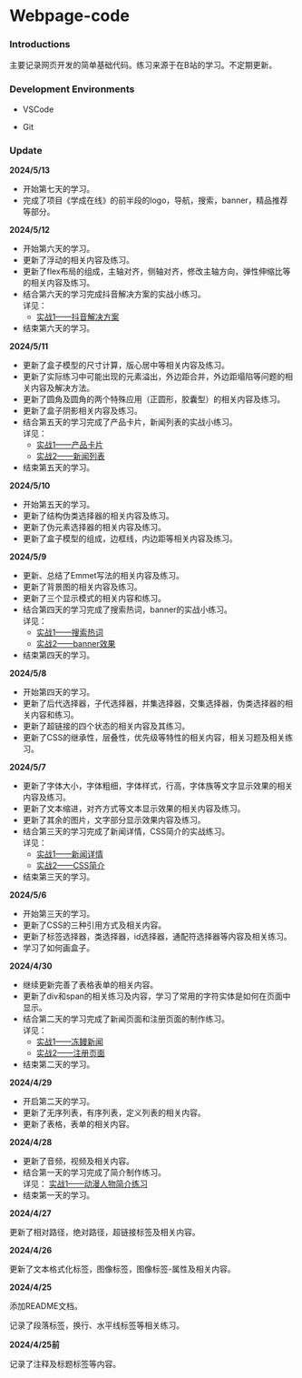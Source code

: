 # Webpage-code

### Introductions

主要记录网页开发的简单基础代码。练习来源于在B站的学习。不定期更新。

### Development Environments

- VSCode

- Git

### Update

**2024/5/13**

- 开始第七天的学习。
- 完成了项目《学成在线》的前半段的logo，导航，搜索，banner，精品推荐等部分。

**2024/5/12**

- 开始第六天的学习。
- 更新了浮动的相关内容及练习。
- 更新了flex布局的组成，主轴对齐，侧轴对齐，修改主轴方向，弹性伸缩比等的相关内容及练习。
- 结合第六天的学习完成抖音解决方案的实战小练习。<br>
  详见：
  - [实战1——抖音解决方案](./code/day06/16-实战——抖音解决方案/16-实战——抖音解决方案.html)
- 结束第六天的学习。

**2024/5/11**

- 更新了盒子模型的尺寸计算，版心居中等相关内容及练习。
- 更新了实际练习中可能出现的元素溢出，外边距合并，外边距塌陷等问题的相关内容及解决方法。
- 更新了圆角及圆角的两个特殊应用（正圆形，胶囊型）的相关内容及练习。
- 更新了盒子阴影相关内容及练习。
- 结合第五天的学习完成了产品卡片，新闻列表的实战小练习。<br>
  详见：
  - [实战1——产品卡片](./code/day05/22-实战——产品卡片/22-实战1——产品卡片.html)
  - [实战2——新闻列表](./code/day05/23-实战2——新闻列表/23-实战2——新闻列表.html)
- 结束第五天的学习。

**2024/5/10**

- 开始第五天的学习。
- 更新了结构伪类选择器的相关内容及练习。
- 更新了伪元素选择器的相关内容及练习。
- 更新了盒子模型的组成，边框线，内边距等相关内容及练习。

**2024/5/9**

- 更新、总结了Emmet写法的相关内容及练习。
- 更新了背景图的相关内容及练习。
- 更新了三个显示模式的相关内容和练习。
- 结合第四天的学习完成了搜索热词，banner的实战小练习。<br>
  详见：
  - [实战1——搜索热词](./code/day04/22-实战1——搜索热词.html)
  - [实战2——banner效果](./code/day04/23-实战2——banner效果/23-实战2——banner效果.html)
- 结束第四天的学习。

**2024/5/8**

- 开始第四天的学习。
- 更新了后代选择器，子代选择器，并集选择器，交集选择器，伪类选择器的相关内容和练习。
- 更新了超链接的四个状态的相关内容及其练习。
- 更新了CSS的继承性，层叠性，优先级等特性的相关内容，相关习题及相关练习。

**2024/5/7**

- 更新了字体大小，字体粗细，字体样式，行高，字体族等文字显示效果的相关内容及练习。
- 更新了文本缩进，对齐方式等文本显示效果的相关内容及练习。
- 更新了其余的图片，文字部分显示效果内容及练习。
- 结合第三天的学习完成了新闻详情，CSS简介的实战练习。<br>
  详见：
  - [实战1——新闻详情](./code/day03/21-实战1——新闻详情.html)
  - [实战2——CSS简介](./code/day03/22-实战2——CSS简介.html)
- 结束第三天的学习。

**2024/5/6**

- 开始第三天的学习。
- 更新了CSS的三种引用方式及相关内容。
- 更新了标签选择器，类选择器，id选择器，通配符选择器等内容及相关练习。
- 学习了如何画盒子。

**2024/4/30**

- 继续更新完善了表格表单的相关内容。
- 更新了div和span的相关练习及内容，学习了常用的字符实体是如何在页面中显示。
- 结合第二天的学习完成了新闻页面和注册页面的制作练习。<br>
  详见：
  - [实战1——冻鳗新闻](./code/day02/18-实战1——冻鳗新闻/冻鳗新闻.html)
  - [实战2——注册页面](./code/day02/19-实战2——注册页面.html)
- 结束第二天的学习。

**2024/4/29**

- 开启第二天的学习。  
- 更新了无序列表，有序列表，定义列表的相关内容。
- 更新了表格，表单的相关内容。

**2024/4/28**

- 更新了音频，视频及相关内容。
- 结合第一天的学习完成了简介制作练习。<br> 
  详见：
  [实战1——动漫人物简介练习](./code/day01/16-实战——灵幻新隆简介/16-实战——灵幻新隆简介.html)
- 结束第一天的学习。


**2024/4/27**

更新了相对路径，绝对路径，超链接标签及相关内容。

**2024/4/26**

更新了文本格式化标签，图像标签，图像标签-属性及相关内容。

**2024/4/25**

添加README文档。

记录了段落标签，换行、水平线标签等相关练习。

**2024/4/25前**

记录了注释及标题标签等内容。




